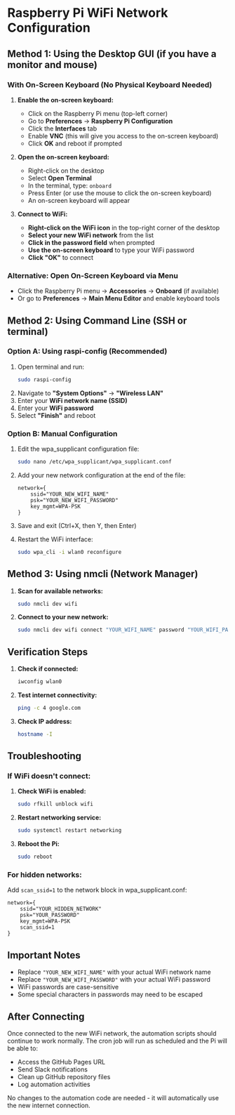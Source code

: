 # Raspberry Pi WiFi Network Configuration

## Method 1: Using the Desktop GUI (if you have a monitor and mouse)

### With On-Screen Keyboard (No Physical Keyboard Needed)

1. **Enable the on-screen keyboard:**
   - Click on the Raspberry Pi menu (top-left corner)
   - Go to **Preferences** → **Raspberry Pi Configuration**
   - Click the **Interfaces** tab
   - Enable **VNC** (this will give you access to the on-screen keyboard)
   - Click **OK** and reboot if prompted

2. **Open the on-screen keyboard:**
   - Right-click on the desktop
   - Select **Open Terminal**
   - In the terminal, type: `onboard`
   - Press Enter (or use the mouse to click the on-screen keyboard)
   - An on-screen keyboard will appear

3. **Connect to WiFi:**
   - **Right-click on the WiFi icon** in the top-right corner of the desktop
   - **Select your new WiFi network** from the list
   - **Click in the password field** when prompted
   - **Use the on-screen keyboard** to type your WiFi password
   - **Click "OK"** to connect

### Alternative: Open On-Screen Keyboard via Menu
- Click the Raspberry Pi menu → **Accessories** → **Onboard** (if available)
- Or go to **Preferences** → **Main Menu Editor** and enable keyboard tools

## Method 2: Using Command Line (SSH or terminal)

### Option A: Using raspi-config (Recommended)
1. Open terminal and run:
   ```bash
   sudo raspi-config
   ```
2. Navigate to **"System Options"** → **"Wireless LAN"**
3. Enter your **WiFi network name (SSID)**
4. Enter your **WiFi password**
5. Select **"Finish"** and reboot

### Option B: Manual Configuration
1. Edit the wpa_supplicant configuration file:
   ```bash
   sudo nano /etc/wpa_supplicant/wpa_supplicant.conf
   ```

2. Add your new network configuration at the end of the file:
   ```
   network={
       ssid="YOUR_NEW_WIFI_NAME"
       psk="YOUR_NEW_WIFI_PASSWORD"
       key_mgmt=WPA-PSK
   }
   ```

3. Save and exit (Ctrl+X, then Y, then Enter)

4. Restart the WiFi interface:
   ```bash
   sudo wpa_cli -i wlan0 reconfigure
   ```

## Method 3: Using nmcli (Network Manager)

1. **Scan for available networks:**
   ```bash
   sudo nmcli dev wifi
   ```

2. **Connect to your new network:**
   ```bash
   sudo nmcli dev wifi connect "YOUR_WIFI_NAME" password "YOUR_WIFI_PASSWORD"
   ```

## Verification Steps

1. **Check if connected:**
   ```bash
   iwconfig wlan0
   ```

2. **Test internet connectivity:**
   ```bash
   ping -c 4 google.com
   ```

3. **Check IP address:**
   ```bash
   hostname -I
   ```

## Troubleshooting

### If WiFi doesn't connect:

1. **Check WiFi is enabled:**
   ```bash
   sudo rfkill unblock wifi
   ```

2. **Restart networking service:**
   ```bash
   sudo systemctl restart networking
   ```

3. **Reboot the Pi:**
   ```bash
   sudo reboot
   ```

### For hidden networks:
Add `scan_ssid=1` to the network block in wpa_supplicant.conf:
```
network={
    ssid="YOUR_HIDDEN_NETWORK"
    psk="YOUR_PASSWORD"
    key_mgmt=WPA-PSK
    scan_ssid=1
}
```

## Important Notes

- Replace `"YOUR_NEW_WIFI_NAME"` with your actual WiFi network name
- Replace `"YOUR_NEW_WIFI_PASSWORD"` with your actual WiFi password
- WiFi passwords are case-sensitive
- Some special characters in passwords may need to be escaped

## After Connecting

Once connected to the new WiFi network, the automation scripts should continue to work normally. The cron job will run as scheduled and the Pi will be able to:
- Access the GitHub Pages URL
- Send Slack notifications
- Clean up GitHub repository files
- Log automation activities

No changes to the automation code are needed - it will automatically use the new internet connection.
